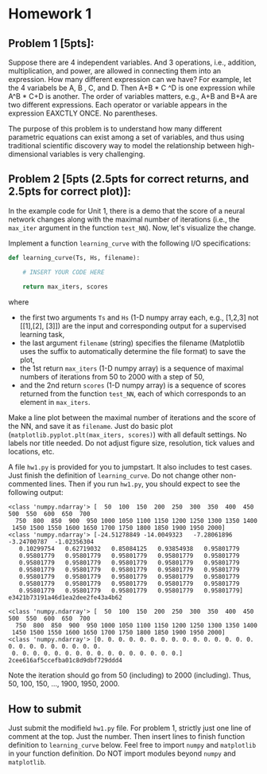 # Homework 1

## Problem 1 [5pts]: 

Suppose there are 4 independent variables. And 3 operations, i.e., addition, multiplication, and power, are allowed in connecting them into an expression. How many different expression can we have? 
For example, let the 4 variabels be A, B , C, and D. Then A+B *  C ^D is one expression while A^B * C+D is another. The order of variables matters, e.g., A+B and B+A are two different expressions. 
Each operator or variable appears in the expression EAXCTLY ONCE. No parentheses. 

The purpose of this problem is to understand how many different parametric equations can exist among a set of variables, and thus using traditional scientific discovery way to model the relationship between high-dimensional variables is very challenging.

## Problem 2 [5pts (2.5pts for correct returns, and 2.5pts for correct plot)]:

In the example code for Unit 1, there is a demo that the score of a neural network changes along with the maximal number of iterations (i.e., the `max_iter` argument in the function `test_NN`). Now, let's visualize the change. 

Implement a function `learning_curve` with the following I/O specifications: 

```python
def learning_curve(Ts, Hs, filename):

    # INSERT YOUR CODE HERE 
        
    return max_iters, scores
```
where
- the first two arguments `Ts` and `Hs` (1-D numpy array each, e.g., [1,2,3] not [[1],[2], [3]]) are the input and corresponding output for a supervised learning task, 
- the last argument `filename` (string) specifies the filename (Matplotlib uses the suffix to automatically determine the file format) to save the plot,  
- the 1st return `max_iters` (1-D numpy array) is a sequence of maximal numbers of iterations from 50 to 2000 with a step of 50, 
- and the 2nd return `scores` (1-D numpy array) is a sequence of scores returned from the function `test_NN`, each of which corresponds to an element in `max_iters`. 

Make a line plot between the maximal number of iterations and the score of the NN, and save it as `filename`. Just do basic plot (`matplotlib.pyplot.plt(max_iters, scores)`) with all default settings. No labels nor title needed. Do not adjust figure size, resolution, tick values and locations, etc. 

A file `hw1.py` is provided for you to jumpstart. It also includes to test cases. Just finish the definition of `learning_curve`. Do not change other non-commented lines. Then if you run `hw1.py`, you should expect to see the following output: 
```
<class 'numpy.ndarray'> [  50  100  150  200  250  300  350  400  450  500  550  600  650  700
  750  800  850  900  950 1000 1050 1100 1150 1200 1250 1300 1350 1400
 1450 1500 1550 1600 1650 1700 1750 1800 1850 1900 1950 2000]
<class 'numpy.ndarray'> [-24.51278849 -14.0049323   -7.28061896  -3.24700787  -1.02356304
   0.10299754   0.62719032   0.85084125   0.93854938   0.95801779
   0.95801779   0.95801779   0.95801779   0.95801779   0.95801779
   0.95801779   0.95801779   0.95801779   0.95801779   0.95801779
   0.95801779   0.95801779   0.95801779   0.95801779   0.95801779
   0.95801779   0.95801779   0.95801779   0.95801779   0.95801779
   0.95801779   0.95801779   0.95801779   0.95801779   0.95801779
   0.95801779   0.95801779   0.95801779   0.95801779   0.95801779]
e3421b73191a46d1ea2dee2fe43a4b62

<class 'numpy.ndarray'> [  50  100  150  200  250  300  350  400  450  500  550  600  650  700
  750  800  850  900  950 1000 1050 1100 1150 1200 1250 1300 1350 1400
 1450 1500 1550 1600 1650 1700 1750 1800 1850 1900 1950 2000]
<class 'numpy.ndarray'> [0. 0. 0. 0. 0. 0. 0. 0. 0. 0. 0. 0. 0. 0. 0. 0. 0. 0. 0. 0. 0. 0. 0. 0.
 0. 0. 0. 0. 0. 0. 0. 0. 0. 0. 0. 0. 0. 0. 0. 0.]
2cee616af5ccefba01c8d9dbf729ddd4
```

Note the iteration should go from 50 (including) to 2000 (including). Thus, 50, 100, 150, ..., 1900, 1950, 2000. 

## How to submit

Just submit the modifield `hw1.py` file. For problem 1, strictly just one line of comment at the top. Just the number. 
Then insert lines to finish function definition to `learning_curve` below. Feel free to import `numpy` and `matplotlib` in your function definition. Do NOT import modules beyond `numpy` and `matplotlib`. 
